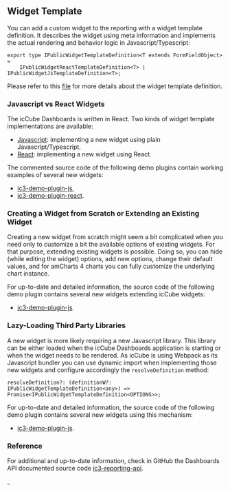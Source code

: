 ## Widget Template

You can add a custom widget to the reporting with a widget template definition. It describes the widget
using meta information and implements the actual rendering and behavior logic in Javascript/Typescript:

    export type IPublicWidgetTemplateDefinition<T extends FormFieldObject> =
        IPublicWidgetReactTemplateDefinition<T> | IPublicWidgetJsTemplateDefinition<T>;

Please refer to this [file](./WidgetTemplateDefinition.md) for more details about the widget template definition.

### Javascript vs React Widgets

The icCube Dashboards is written in React. Two kinds of widget template implementations are available:

- [Javascript](./JavascriptTemplate.md): implementing a new widget using plain Javascript/Typescript.
- [React](./ReactTemplate.md): implementing a new widget using React.

The commented source code of the following demo plugins contain working examples of several new widgets:

- [ic3-demo-plugin-js](https://github.com/ic3-software/ic3-demo-plugin-js),
- [ic3-demo-plugin-react](https://github.com/ic3-software/ic3-demo-plugin-react).

### Creating a Widget from Scratch or Extending an Existing Widget

Creating a new widget from scratch might seem a bit complicated when you need only to customize a bit the available
options of existing widgets. For that purpose, extending existing widgets is possible. Doing so, you can hide (while
editing the widget) options, add new options, change their default values, and for amCharts 4 charts you can fully
customize the underlying chart instance.

For up-to-date and detailed information, the source code of the following demo plugin contains several new widgets
extending icCube widgets:

- [ic3-demo-plugin-js](https://github.com/ic3-software/ic3-demo-plugin-js).

### Lazy-Loading Third Party Libraries

A new widget is more likely requiring a new Javascript library. This library can be either loaded when the icCube
Dashboards application is starting or when the widget needs to be rendered. As icCube is using Webpack as its Javascript
bundler you can use dynamic import when implementing those new widgets and configure accordingly the `resolveDefinition`
method:

    resolveDefinition?: (definitionW?: IPublicWidgetTemplateDefinition<any>) => Promise<IPublicWidgetTemplateDefinition<OPTIONS>>;

For up-to-date and detailed information, the source code of the following demo plugin contains several new widgets using
this mechanism:

- [ic3-demo-plugin-js](https://github.com/ic3-software/ic3-demo-plugin-js).

### Reference

For additional and up-to-date information, check in GitHub the Dashboards API documented source code
[ic3-reporting-api](https://github.com/ic3-software/ic3-reporting-api).

_
